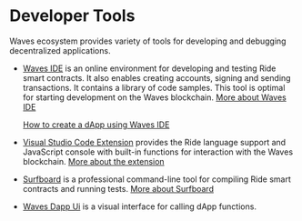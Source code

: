 # Developer Tools

Waves ecosystem provides variety of tools for developing and debugging decentralized applications.

* [Waves IDE](https://waves-ide.com/) is an online environment for developing and testing Ride smart contracts. It also enables creating accounts, signing and sending transactions. It contains a library of code samples. This tool is optimal for starting development on the Waves blockchain. [More about Waves IDE](/en/building-apps/smart-contracts/tools/waves-ide)

   [How to create a dApp using Waves IDE](/en/building-apps/smart-contracts/writing-dapps)

* [Visual Studio Code Extension](https://marketplace.visualstudio.com/items?itemName=waves-ride.waves-ride) provides the Ride language support and JavaScript console with built-in functions for interaction with the Waves blockchain. [More about the extension](/en/building-apps/smart-contracts/tools/ride-vscode)

* [Surfboard](https://www.npmjs.com/package/@waves/surfboard) is a professional command-line tool for compiling Ride smart contracts and running tests. [More about Surfboard](/en/building-apps/smart-contracts/tools/surfboard)

* [Waves Dapp Ui](https://waves-dapp.com/) is a visual interface for calling dApp functions.
